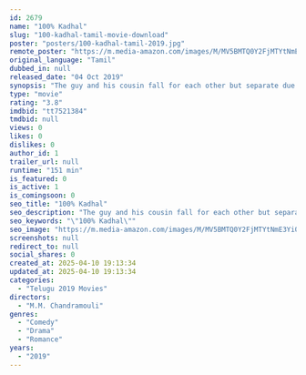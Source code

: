 ```yaml
---
id: 2679
name: "100% Kadhal"
slug: "100-kadhal-tamil-movie-download"
poster: "posters/100-kadhal-tamil-2019.jpg"
remote_poster: "https://m.media-amazon.com/images/M/MV5BMTQ0Y2FjMTYtNmE3Yi00MTZkLThjODEtMWExODQxZWNhODM1XkEyXkFqcGc@._V1_SX300.jpg"
original_language: "Tamil"
dubbed_in: null
released_date: "04 Oct 2019"
synopsis: "The guy and his cousin fall for each other but separate due to ego clashes. Years later, when their grandmother falls ill, they are forced to confront each other."
type: "movie"
rating: "3.8"
imdbid: "tt7521384"
tmdbid: null
views: 0
likes: 0
dislikes: 0
author_id: 1
trailer_url: null
runtime: "151 min"
is_featured: 0
is_active: 1
is_comingsoon: 0
seo_title: "100% Kadhal"
seo_description: "The guy and his cousin fall for each other but separate due to ego clashes. Years later, when their grandmother falls ill, they are forced to confront each other."
seo_keywords: "\"100% Kadhal\""
seo_image: "https://m.media-amazon.com/images/M/MV5BMTQ0Y2FjMTYtNmE3Yi00MTZkLThjODEtMWExODQxZWNhODM1XkEyXkFqcGc@._V1_SX300.jpg"
screenshots: null
redirect_to: null
social_shares: 0
created_at: 2025-04-10 19:13:34
updated_at: 2025-04-10 19:13:34
categories:
  - "Telugu 2019 Movies"
directors:
  - "M.M. Chandramouli"
genres:
  - "Comedy"
  - "Drama"
  - "Romance"
years:
  - "2019"
---
```

